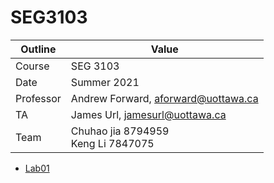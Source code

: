 # SEG3103

| Outline | Value |
| --- | --- |
| Course | SEG 3103 |
| Date | Summer 2021 |
| Professor | Andrew Forward, aforward@uottawa.ca |
| TA | James Url, jamesurl@uottawa.ca |
| Team | Chuhao jia 8794959<br>Keng Li 7847075 |

* [Lab01](lab01)
